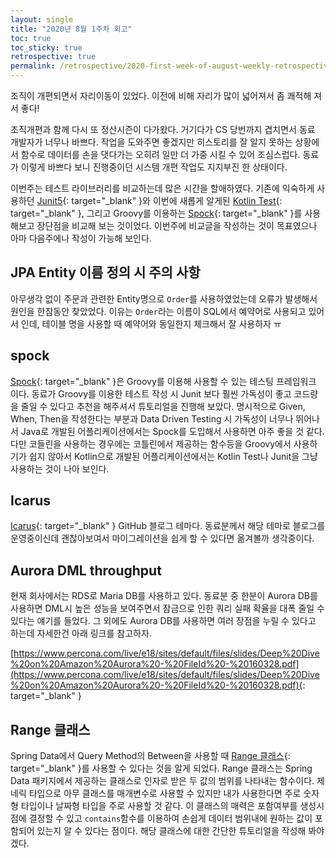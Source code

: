```yaml
---
layout: single
title: "2020년 8월 1주차 회고"
toc: true
toc_sticky: true
retrospective: true
permalink: /retrospective/2020-first-week-of-august-weekly-retrospective/
---
```


조직이 개편되면서 자리이동이 있었다. 이전에 비해 자리가 많이 넓어져서 좀 쾌적해 져서 좋다!

조직개편과 함께 다시 또 정산시즌이 다가왔다. 거기다가 CS 당번까지 겹치면서 동료 개발자가 너무나 바쁘다. 작업을 도와주면 좋겠지만 히스토리를 잘 알지 못하는 상황에서 함수로 데이터를 손을 댓다가는 오히려 일만 더 가중 시킬 수 있어 조심스럽다. 동료가 이렇게 바쁘다 보니 진행중이던 시스템 개편 작업도 지지부진 한 상태이다.

이번주는 테스트 라이브러리를 비교하는데 많은 시간을 할애하였다. 기존에 익숙하게 사용하던 [Junit5](https://junit.org/junit5/docs/current/user-guide/){: target="\_blank" }와 이번에 새롭게 알게된 [Kotlin Test](https://www.kotlinresources.com/library/kotlintest/){: target="\_blank" }, 그리고 Groovy를 이용하는 [Spock](http://spockframework.org/){: target="\_blank" }를 사용해보고 장단점을 비교해 보는 것이었다. 이번주에 비교글을 작성하는 것이 목표였으나 아마 다음주에나 작성이 가능해 보인다.

## JPA Entity 이름 정의 시 주의 사항

아무생각 없이 주문과 관련한 Entity명으로 `Order`를 사용하였었는데 오류가 발생해서 원인을 한참동안 찾았었다. 이유는 `Order`라는 이름이 SQL에서 예약어로 사용되고 있어서 인데, 테이블 명을 사용할 때 예약어와 동일한지 체크해서 잘 사용하자 ㅠ

## spock

[Spock](http://spockframework.org/spock/docs/1.3/index.html){: target="\_blank" }은 Groovy를 이용해 사용할 수 있는 테스팅 프레임워크 이다. 동료가 Groovy를 이용한 테스트 작성 시 Junit 보다 훨씬 가독성이 좋고 코드량을 줄일 수 있다고 추천을 해주셔서 튜토리얼을 진행해 보았다. 명시적으로 Given, When, Then을 작성한다는 부분과 Data Driven Testing 시 가독성이 너무나 뛰어나서 Java로 개발된 어플리케이션에서는 Spock를 도입해서 사용하면 아주 좋을 것 같다. 다만 코들린을 사용하는 경우에는 코틀린에서 제공하는 함수등을 Groovy에서 사용하기가 쉽지 않아서 Kotlin으로 개발된 어플리케이션에서는 Kotlin Test나 Junit을 그냥 사용하는 것이 나아 보인다.

## Icarus

[Icarus](https://github.com/ppoffice/hexo-theme-icarus){: target="\_blank" } GitHub 블로그 테마다. 동료분께서 해당 테마로 블로그를 운영중이신데 괜찮아보여서 마이그레이션을 쉽게 할 수 있다면 옮겨볼까 생각중이다.

## Aurora DML throughput

현재 회사에서는 RDS로 Maria DB를 사용하고 있다. 동료분 중 한분이 Aurora DB를 사용하면 DML시 높은 성능을 보여주면서 잠금으로 인한 쿼리 실패 확율을 대폭 줄일 수 있다는 얘기를 들었다. 그 외에도 Aurora DB를 사용하면 여러 장점을 누릴 수 있다고 하는데 자세한건 아래 링크를 참고하자.

[https://www.percona.com/live/e18/sites/default/files/slides/Deep%20Dive%20on%20Amazon%20Aurora%20-%20FileId%20-%20160328.pdf](https://www.percona.com/live/e18/sites/default/files/slides/Deep%20Dive%20on%20Amazon%20Aurora%20-%20FileId%20-%20160328.pdf){: target="\_blank" }

## Range 클래스

Spring Data에서 Query Method의 Between을 사용할 때 [Range 클래스](https://docs.spring.io/spring-data/commons/docs/current/api/org/springframework/data/domain/Range.html){: target="\_blank" }를 사용할 수 있다는 것을 알게 되었다. Range 클래스는 Spring Data 패키지에서 제공하는 클래스로 인자로 받은 두 값의 범위를 나타내는 함수이다. 제네릭 타입으로 아무 클래스를 매개변수로 사용할 수 있지만 내가 사용한다면 주로 숫자형 타입이나 날짜형 타입을 주로 사용할 것 같다. 이 클래스의 매력은 포함여부를 생성시점에 결정할 수 있고 `contains`함수를 이용하여 손쉽게 데이터 범위내에 원하는 값이 포함되어 있는지 알 수 있다는 점이다. 해당 클래스에 대한 간단한 튜토리얼을 작성해 봐야겠다.
